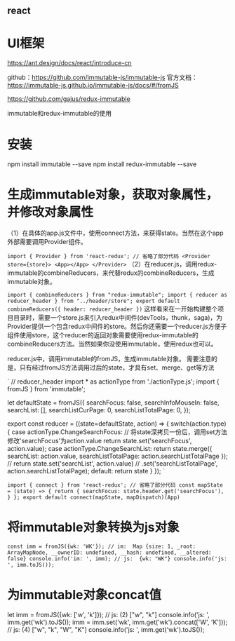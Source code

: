 ## react

# UI框架
https://ant.design/docs/react/introduce-cn


github：https://github.com/immutable-js/immutable-js
官方文档：https://immutable-js.github.io/immutable-js/docs/#/fromJS

https://github.com/gajus/redux-immutable

immutable和redux-immutable的使用


# 安装
npm install immutable --save
npm install redux-immutable --save

# 生成immutable对象，获取对象属性，并修改对象属性

（1）在具体的app.js文件中，使用connect方法，来获得state。当然在这个app外部需要调用Provider组件。


`
import { Provider } from 'react-redux';
// 省略了部分代码
<Provider store={store}>
	<App></App>
</Provider>
`
（2）在reducer.js，调用redux-immutable的combineReducers，来代替redux的combineReducers，生成immutable对象。

`
import { combineReducers } from "redux-immutable";
import { reducer as reducer_header } from "../header/store";
export default combineReducers({
    header: reducer_header
})
`
这样看来在一开始构建整个项目目录时，需要一个store.js来引入redux中间件(devTools，thunk，saga)，为Provider提供一个包含redux中间件的store。然后你还需要一个reducer.js方便子组件使用store，这个reducer的返回对象需要使用redux-immutable的combineReducers方法。当然如果你没使用immutable，使用redux也可以。


reducer.js中，调用immutable的fromJS，生成immutable对象。
需要注意的是，只有经过fromJS方法调用过后的state，才具有set、merge、get等方法

`
// reducer_header
import * as actionType from './actionType.js';
import { fromJS } from 'immutable';

let defaultState = fromJS({
    searchFocus: false,
    searchInfoMouseIn: false,
    searchList: [],
    searchListCurPage: 0,
    searchListTotalPage: 0,
});

export const reducer =  ((state=defaultState, action) => {
    switch(action.type){
        case actionType.ChangeSearchFocus:
        	// 将state深拷贝一份后，调用set方法修改'searchFocus'为action.value
            return state.set('searchFocus', action.value);
        case actionType.ChangeSearchList:
            return state.merge({
                searchList: action.value,
                searchListTotalPage: action.searchListTotalPage
            });
            // return state.set('searchList', action.value)
            //             .set('searchListTotalPage', action.searchListTotalPage);
        default:
            return state
    }
});
`

`
import { connect } from 'react-redux';
// 省略了部分代码
const mapState = (state) => {
    return {
        searchFocus: state.header.get('searchFocus'),
    }
};
export default connect(mapState, mapDispatch)(App)
`

# 将immutable对象转换为js对象

`
const imm = fromJS({wk: 'WK'});
// im:  Map {size: 1, _root: ArrayMapNode, __ownerID: undefined, __hash: undefined, __altered: false}
console.info('im: ', imm);
// js:  {wk: "WK"}
console.info('js: ', imm.toJS());
`

# 为immutable对象concat值

let imm = fromJS({wk: ['w', 'k']});
// js:  (2) ["w", "k"]
console.info('js: ', imm.get('wk').toJS());
imm = imm.set('wk', imm.get('wk').concat(['W', 'K']));
// js:  (4) ["w", "k", "W", "K"]
console.info('js: ', imm.get('wk').toJS());





